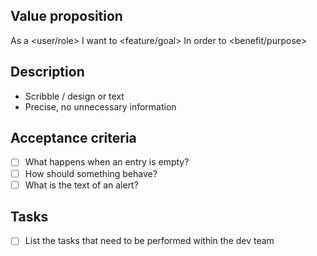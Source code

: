## Value proposition
As a <user/role>
I want to <feature/goal>
In order to <benefit/purpose>
## Description
- Scribble / design or text
- Precise, no unnecessary information
## Acceptance criteria
- [ ] What happens when an entry is empty?
- [ ] How should something behave?
- [ ] What is the text of an alert?
## Tasks
- [ ] List the tasks that need to be performed within the dev team